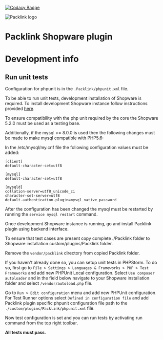 [![Codacy Badge](https://app.codacy.com/project/badge/Grade/bc8c1ba4e46b46379505afca891164fb)](https://www.codacy.com/gh/packlink-dev/shopware_module?utm_source=github.com&amp;utm_medium=referral&amp;utm_content=packlink-dev/shopware_module&amp;utm_campaign=Badge_Grade)

![Packlink logo](https://pro.packlink.es/public-assets/common/images/icons/packlink.svg)

# Packlink Shopware plugin

# Development info

## Run unit tests
Configuration for phpunit is in the `.Packlink/phpunit.xml` file.

To be able to run unit tests, development installation of Shopware is required. To install development Shopware instance
follow instructions provided [here](https://github.com/shopware/shopware).

To ensure compatibility with the php unit required by the core the Shopware 5.2.0 must be used as a testing base.

Additionally, if the mysql >= 8.0.0 is used then the following changes must be made to make mysql compatible with PHP5.6:

In the /etc/mysql/my.cnf file the following configuration values must be added:

```
[client]
default-character-set=utf8

[mysql]
default-character-set=utf8

[mysqld]
collation-server=utf8_unicode_ci
character-set-server=utf8
default-authentication-plugin=mysql_native_password
```

After the configuration has been changed the mysql must be restarted by running the `service mysql restart` command.

Once development Shopware instance is running, go and install Packlink plugin using backend interface.
 
To ensure that test cases are present copy complete ./Packlink folder to Shopware installation
custom/plugins/Packlink folder.

Remove the `vendor/packlink` directory from copied Packlink folder.

If you haven't already done so, you can setup unit tests in PHPStorm.
To do so, first go to `File > Settings > Languages & Frameworks > PHP > Test Frameworks` and 
add new PHPUnit Local configuration. Select `Use composer autoloader` and in the field below navigate to your Shopware 
installation folder and select `/vendor/autoload.php` file.

Go to `Run > Edit configuration` menu and add new PHPUnit configuration. 
For Test Runner options select `Defined in configuration file` and add Packlink plugin specific phpunit configuration 
file path to the `./custom/plugins/Packlink/phpunit.xml` file.

Now test configuration is set and you can run tests by activating run command from the 
top right toolbar. 

**All tests must pass.**

